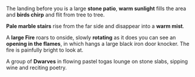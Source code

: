 The landing before you is a large **stone patio**, **warm sunlight** fills the area and **birds chirp** and flit from tree to tree.

**Pale marble stairs** rise from the far side and disappear into a **warm mist**.

A **large Fire** roars to onside, slowly **rotating** as it does you can see an **opening in the flames**, in which hangs a large black iron door knocker.
The fire is painfully bright to look at.

A group of **Dwarves** in flowing pastel togas lounge on stone slabs, sipping wine and reciting poetry.
